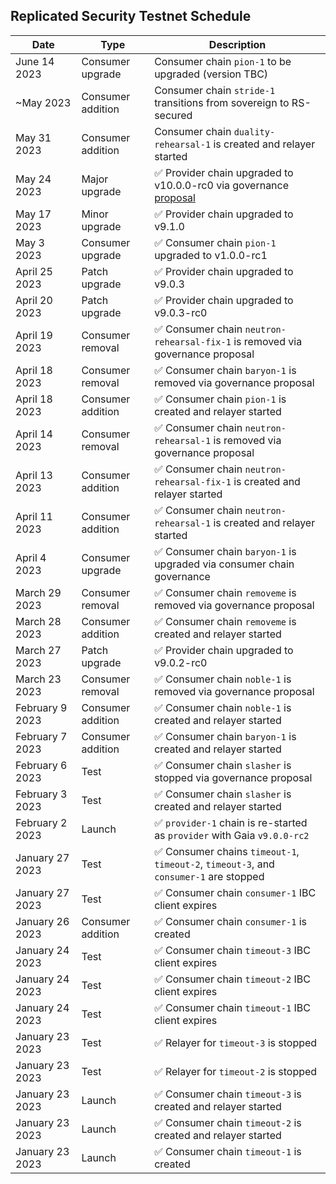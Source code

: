 ## Replicated Security Testnet Schedule

| Date            | Type              | Description                                                                                                                  |
| --------------- | ----------------- | ---------------------------------------------------------------------------------------------------------------------------- |
| June 14 2023    | Consumer upgrade  | Consumer chain `pion-1` to be upgraded (version TBC)                                                                         |
| ~May     2023   | Consumer addition | Consumer chain `stride-1` transitions from sovereign to RS-secured                                                           |
| May 31 2023     | Consumer addition | Consumer chain `duality-rehearsal-1` is created and relayer started                                                          |
| May 24 2023     | Major upgrade     | ✅ Provider chain upgraded to v10.0.0-rc0 via governance [proposal](https://explorer.rs-testnet.polypore.xyz/provider/gov/30) |
| May 17 2023     | Minor upgrade     | ✅ Provider chain upgraded to v9.1.0                                                                                          |
| May 3    2023   | Consumer upgrade  | ✅ Consumer chain `pion-1` upgraded to v1.0.0-rc1                                                                             |
| April 25 2023   | Patch upgrade     | ✅ Provider chain upgraded to v9.0.3                                                                                          |
| April 20 2023   | Patch upgrade     | ✅ Provider chain upgraded to v9.0.3-rc0                                                                                      |
| April 19 2023   | Consumer removal  | ✅ Consumer chain `neutron-rehearsal-fix-1` is removed via governance proposal                                                |
| April 18 2023   | Consumer removal  | ✅ Consumer chain `baryon-1` is removed via governance proposal                                                               |
| April 18 2023   | Consumer addition | ✅ Consumer chain `pion-1` is created and relayer started                                                                     |
| April 14 2023   | Consumer removal  | ✅ Consumer chain `neutron-rehearsal-1` is removed via governance proposal                                                    |
| April 13 2023   | Consumer addition | ✅ Consumer chain `neutron-rehearsal-fix-1` is created and relayer started                                                    |
| April 11 2023   | Consumer addition | ✅ Consumer chain `neutron-rehearsal-1` is created and relayer started                                                        |
| April 4  2023   | Consumer upgrade  | ✅ Consumer chain `baryon-1` is upgraded via consumer chain governance                                                        |
| March 29 2023   | Consumer removal  | ✅ Consumer chain `removeme` is removed via governance proposal                                                               |
| March 28 2023   | Consumer addition | ✅ Consumer chain `removeme` is created and relayer started                                                                   |
| March 27 2023   | Patch upgrade     | ✅ Provider chain upgraded to v9.0.2-rc0                                                                                      |
| March 23 2023   | Consumer removal  | ✅ Consumer chain `noble-1` is removed via governance proposal                                                                |
| February 9 2023 | Consumer addition | ✅ Consumer chain `noble-1` is created and relayer started                                                                    |
| February 7 2023 | Consumer addition | ✅ Consumer chain `baryon-1` is created and relayer started                                                                   |
| February 6 2023 | Test              | ✅ Consumer chain `slasher` is stopped via governance proposal                                                                |
| February 3 2023 | Test              | ✅ Consumer chain `slasher` is created and relayer started                                                                    |
| February 2 2023 | Launch            | ✅ `provider-1` chain is re-started as `provider` with Gaia `v9.0.0-rc2`                                                      |
| January 27 2023 | Test              | ✅ Consumer chains `timeout-1`, `timeout-2`, `timeout-3`, and `consumer-1` are stopped                                        |
| January 27 2023 | Test              | ✅ Consumer chain `consumer-1` IBC client expires                                                                             |
| January 26 2023 | Consumer addition | ✅ Consumer chain `consumer-1` is created                                                                                     |
| January 24 2023 | Test              | ✅ Consumer chain `timeout-3` IBC client expires                                                                              |
| January 24 2023 | Test              | ✅ Consumer chain `timeout-2` IBC client expires                                                                              |
| January 24 2023 | Test              | ✅ Consumer chain `timeout-1` IBC client expires                                                                              |
| January 23 2023 | Test              | ✅ Relayer for `timeout-3` is stopped                                                                                         |
| January 23 2023 | Test              | ✅ Relayer for `timeout-2` is stopped                                                                                         |
| January 23 2023 | Launch            | ✅ Consumer chain `timeout-3` is created and relayer started                                                                  |
| January 23 2023 | Launch            | ✅ Consumer chain `timeout-2` is created and relayer started                                                                  |
| January 23 2023 | Launch            | ✅ Consumer chain `timeout-1` is created                                                                                      |
